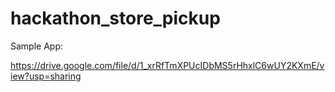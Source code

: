 # hackathon_store_pickup

Sample App:

https://drive.google.com/file/d/1_xrRfTmXPUcIDbMS5rHhxlC6wUY2KXmE/view?usp=sharing
